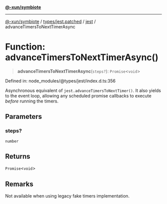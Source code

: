 [**@-xun/symbiote**](../../../../../README.md)

***

[@-xun/symbiote](../../../../../README.md) / [types/jest.patched](../../../README.md) / [jest](../README.md) / advanceTimersToNextTimerAsync

# Function: advanceTimersToNextTimerAsync()

> **advanceTimersToNextTimerAsync**(`steps?`): `Promise`\<`void`\>

Defined in: node\_modules/@types/jest/index.d.ts:356

Asynchronous equivalent of `jest.advanceTimersToNextTimer()`. It also yields to the event loop,
allowing any scheduled promise callbacks to execute _before_ running the timers.

## Parameters

### steps?

`number`

## Returns

`Promise`\<`void`\>

## Remarks

Not available when using legacy fake timers implementation.
